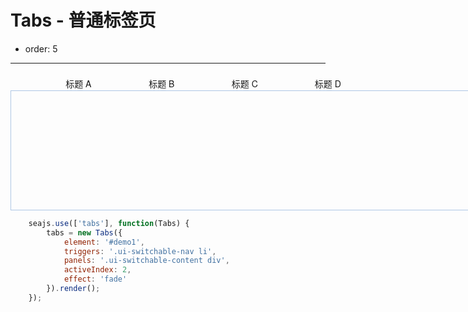 # Tabs - 普通标签页

- order: 5

---

<style>
    .ui-switchable * {
        margin: 0;
        padding: 0;
        list-style: none;
    }
    #demo1 {
        font: 14px/1.5 'Xin Gothic', 'PT Sans', 'Hiragino Sans GB', 'Helvetica Neue', Helvetica, Arial, sans-serif;
        position: relative;
        width: 750px;
        padding-top: 29px;
    }

    #demo1 a {
        text-decoration: none;
    }

    #demo1 .ui-switchable-nav {
        position: absolute;
        left: 20px;
        margin-top: -29px;
        z-index: 99;
        list-style-type: none; 
    }

    #demo1 .ui-switchable-nav li {
        float: left;
        width: 130px;
        height: 27px;
        line-height: 21px;
        text-align: center;
        background: url(assets/tabs-sprite.gif) no-repeat 0 6px;
        margin-right: 3px;
        padding-top: 8px;
        cursor: pointer;
        list-style: none;
    }

    #demo1 .ui-switchable-nav li.ui-switchable-active {
        background-position: 0 -40px;
        cursor: default;
    }

    #demo1 .ui-switchable-content {
        position: relative;
        height: 150px;
        padding: 20px;
        border: 1px solid #AEC7E5;
    }
</style>

<div class="s-section">
    <div id="demo1" class="s-demo">
    <ul class="ui-switchable-nav">
        <li>标题 A</li>
        <li>标题 B</li>
        <li>标题 C</li>
        <li>标题 D</li>
    </ul>
    <div class="ui-switchable-content">
        <div style="display: none">
        内容 A
        <pre>
          - 在当前 trigger 中 mouseover/mouseout, click, focus, 不触发
          - 鼠标快速滑过非当前 trigger, 不触发
          - mouseover 到非当前 trigger, 停留时间到达延迟时，触发
          - click 或 Tab 切换到 trigger, 立即触发
          - switch / switched 事件的触发
        </pre>
        </div>
            <div style="display: none">内容 B</div>
            <div style="display: none">内容 C</div>
            <div style="display: none">内容 D</div>
        </div>
    </div>
</div>

````javascript
    seajs.use(['tabs'], function(Tabs) {
        tabs = new Tabs({
            element: '#demo1',
            triggers: '.ui-switchable-nav li',
            panels: '.ui-switchable-content div',
            activeIndex: 2,
            effect: 'fade'
        }).render();
    });
````
